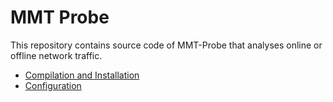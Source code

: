# MMT Probe

This repository contains source code of MMT-Probe that analyses online or offline network traffic.

- [Compilation and Installation](./doc/installation.md)
- [Configuration](./doc/configuration.md)
